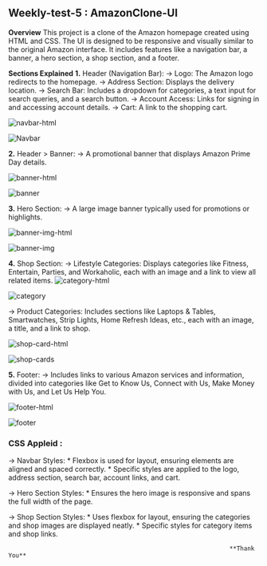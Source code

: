 ## Weekly-test-5 : AmazonClone-UI

**Overview**
This project is a clone of the Amazon homepage created using HTML and CSS. The UI is designed to be responsive 
and visually similar to the original Amazon interface. It includes features like a navigation bar, a banner, 
a hero section, a shop section, and a footer.

**Sections Explained**
**1.** Header (Navigation Bar):
  -> Logo: The Amazon logo redirects to the homepage.
  -> Address Section: Displays the delivery location.
  -> Search Bar: Includes a dropdown for categories, a text input for search queries, and a search button.
  -> Account Access: Links for signing in and accessing account details.
  -> Cart: A link to the shopping cart.
  
  ![navbar-html](https://github.com/praveen00219/CSS_by_Geekster/assets/156374521/08857320-0bbc-4ff3-9c56-6ff96a287f24)

  ![Navbar](https://github.com/praveen00219/CSS_by_Geekster/assets/156374521/815817a0-8ba4-45ae-85b7-a3c223126a58)


**2.** Header > Banner:
  -> A promotional banner that displays Amazon Prime Day details.
  
   ![banner-html](https://github.com/praveen00219/CSS_by_Geekster/assets/156374521/372ac8bb-c998-4cf2-a0d1-464dfd8adddd)

  ![banner](https://github.com/praveen00219/CSS_by_Geekster/assets/156374521/79268fd9-9af4-4292-821c-66e6a078ef74)


**3.** Hero Section:
  -> A large image banner typically used for promotions or highlights.
  
   ![banner-img-html](https://github.com/praveen00219/CSS_by_Geekster/assets/156374521/85e027a2-39bf-4fe3-9d83-ce1473c6c357)

  ![banner-img](https://github.com/praveen00219/CSS_by_Geekster/assets/156374521/8a2e2579-026d-4728-a086-195f3474a577)


**4.** Shop Section:
  -> Lifestyle Categories: 
          Displays categories like Fitness, Entertain, Parties, and Workaholic, 
          each with an image and a link to view all related items.
              ![category-html](https://github.com/praveen00219/CSS_by_Geekster/assets/156374521/db13720a-920d-4d6b-8f1b-7114fab042ce)

  ![category](https://github.com/praveen00219/CSS_by_Geekster/assets/156374521/c1b32400-7b96-4409-86b5-974b6b55ca40)


  -> Product Categories: 
          Includes sections like Laptops & Tables, Smartwatches, Strip Lights, Home Refresh Ideas, etc.,
          each with an image, a title, and a link to shop.

   ![shop-card-html](https://github.com/praveen00219/CSS_by_Geekster/assets/156374521/542623fa-b383-4c95-80db-2c1c3a714614)

  ![shop-cards](https://github.com/praveen00219/CSS_by_Geekster/assets/156374521/1a6c0674-853f-4611-a24a-d85c6d43f7a0)


**5.** Footer:
  -> Includes links to various Amazon services and information, divided into categories like Get to Know Us, 
     Connect with Us, Make Money with Us, and Let Us Help You.

  ![footer-html](https://github.com/praveen00219/CSS_by_Geekster/assets/156374521/487b5adc-1c03-4a03-987b-e43a0288deff)

  ![footer](https://github.com/praveen00219/CSS_by_Geekster/assets/156374521/15f992c5-c84a-43e9-92cd-76971233c544)


    

  
### CSS Appleid :
 -> Navbar Styles:
       * Flexbox is used for layout, ensuring elements are aligned and spaced correctly.
       * Specific styles are applied to the logo, address section, search bar, account links, and cart.

 -> Hero Section Styles:
       * Ensures the hero image is responsive and spans the full width of the page. 

 -> Shop Section Styles:
       * Uses flexbox for layout, ensuring the categories and shop images are displayed neatly.
       * Specific styles for category items and shop links.     

  
                                                                  **Thank You**

